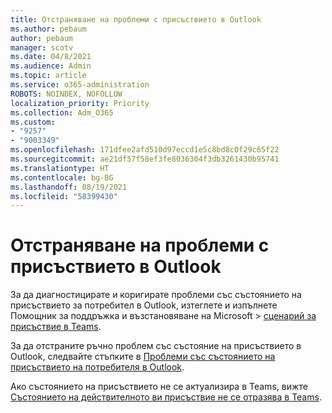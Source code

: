 ```yaml
---
title: Отстраняване на проблеми с присъствието в Outlook
ms.author: pebaum
author: pebaum
manager: scotv
ms.date: 04/8/2021
ms.audience: Admin
ms.topic: article
ms.service: o365-administration
ROBOTS: NOINDEX, NOFOLLOW
localization_priority: Priority
ms.collection: Adm_O365
ms.custom:
- "9257"
- "9003349"
ms.openlocfilehash: 171dfee2afd510d97eccd1e5c8bd8c0f29c65f22
ms.sourcegitcommit: ae21df57f58ef3fe8036304f3db3261430b95741
ms.translationtype: HT
ms.contentlocale: bg-BG
ms.lasthandoff: 08/19/2021
ms.locfileid: "58399430"
---
```

# <a name="troubleshoot-presence-issues-in-outlook"></a>Отстраняване на проблеми с присъствието в Outlook

За да диагностицирате и коригирате проблеми със състоянието на присъствието за потребител в Outlook, изтеглете и изпълнете Помощник за поддръжка и възстановяване на Microsoft > [сценарий за присъствие в Teams](https://aka.ms/SaRA-TeamsPresenceScenario).

За да отстраните ръчно проблем със състояние на присъствието в Outlook, следвайте стъпките в [Проблеми със състоянието на присъствието на потребителя в Outlook](https://docs.microsoft.com/microsoftteams/troubleshoot/teams-im-presence/issues-with-presence-in-outlook).

Ако състоянието на присъствието не се актуализира в Teams, вижте [Състоянието на действителното ви присъствие не се отразява в Teams](https://docs.microsoft.com/microsoftteams/troubleshoot/teams-im-presence/presence-not-show-actual-status).
